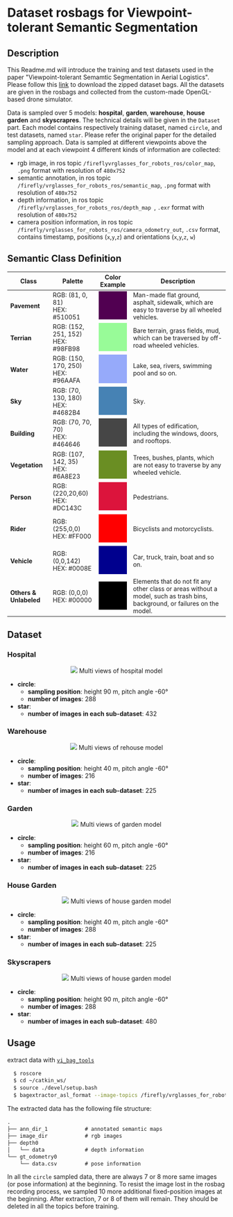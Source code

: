# Dataset rosbags for Viewpoint-tolerant Semantic Segmentation

## Description

This Readme.md will introduce the training and test datasets used in the paper "Viewpoint-tolerant Semamtic Segmentation in Aerial Logistics". Please follow this [link](https://drive.google.com/drive/folders/1nPrOjodKeOEPm9Dvwt7ekm2NHuoDxGBF?usp=sharing) to download the zipped dataset bags. All the datasets are given in the rosbags and collected from the custom-made OpenGL-based drone simulator. 

Data is sampled over 5 models: **hospital**, **garden**, **warehouse**, **house garden** and **skyscrapres**. The technical details will be given in the `Dataset` part. Each model contains respectively training dataset, named `circle`, and test datasets, named `star`. Please refer the original paper for the detailed sampling approach. Data is sampled at different viewpoints above the model and at each viewpoint 4 different kinds of information are collected:
+ rgb image, in ros topic `/fireflyvrglasses_for_robots_ros/color_map`, `.png` format with resolution of `480x752`
+ semantic annotation, in ros topic `/firefly/vrglasses_for_robots_ros/semantic_map`, `.png` format with resolution of `480x752`
+ depth information, in ros topic `/firefly/vrglasses_for_robots_ros/depth_map `, `.exr` format with resolution of `480x752`
+ camera position information, in ros topic `/firefly/vrglasses_for_robots_ros/camera_odometry_out`, `.csv` format, contains timestamp, positions (`x`,`y`,`z`) and orientations (`x`,`y`,`z`, `w`)

## Semantic Class Definition
| Class       | Palette                                                      |             Color Example             | Description                                                                                                                  |
|-------------|--------------------------------------------------------------|:-------------------------------------:|------------------------------------------------------------------------------------------------------------------------------|
| **Pavement** | RGB: (81, 0, 81)<br/>HEX: #510051  |  ![](./resources/color_pavement.png)  | Man-made flat ground, asphalt, sidewalk, which are easy to traverse by all wheeled vehicles.                                 |
| **Terrian** | RGB: (152, 251, 152)<br/>HEX: #98FB98                        |  ![](./resources/color_terrian.png)   | Bare terrain, grass fields, mud, which can be traversed by off-road wheeled vehicles.                                        |
| **Water**   | RGB: (150, 170, 250)<br/>HEX: #96AAFA                        |   ![](./resources/color_water.png)    | Lake, sea, rivers, swimming pool and so on.                                                                                  |
| **Sky**     | RGB: (70, 130, 180)<br/>HEX: #4682B4                         |    ![](./resources/color_sky.png)     | Sky.                                                                                                                         |
| **Building** | RGB: (70, 70, 70)<br/>HEX: #464646                           |  ![](./resources/color_building.png)  | All types of edification, including the windows, doors, and rooftops.                                                        |
| **Vegetation** | RGB: (107, 142, 35)<br/>HEX: #6A8E23                         | ![](./resources/color_vegetation.png) | Trees, bushes, plants, which are not easy to traverse by any wheeled vehicle.                                                |
| **Person**  | RGB: (220,20,60)<br/>HEX: #DC143C                            |   ![](./resources/color_person.png)   | Pedestrians.                                                                                                                 |
| **Rider**   | RGB: (255,0,0)<br/>HEX: #FF000                               |   ![](./resources/color_riders.png)   | Bicyclists and motorcyclists.                                                                                                |
| **Vehicle** | RGB: (0,0,142)<br/>HEX: #0008E                               |  ![](./resources/color_vehicle.png)   | Car, truck, train, boat and so on.                                                                                           |
| **Others & Unlabeled** | RGB: (0,0,0)<br/>HEX: #00000                                 |   ![](./resources/color_others.png)   | Elements that do not fit any other class or areas without a model, such as trash bins, background, or failures on the model. |

## Dataset

### Hospital

<div style="text-align: center;">
    <img src="https://drive.google.com/uc?id=1X7kRBN5lTNsEtw9z1VhVc_U-SF5UR5fP">
    Multi views of hospital model
</div>

+ **circle**:   
    * **sampling position**: height 90 m, pitch angle -60°
    * **number of images**: 288
+ **star**:
    * **number of images in each sub-dataset**: 432
### Warehouse

<div style="text-align: center;">
    <img src="https://drive.google.com/uc?id=1vSMVKEo7ZhFNKdgQGiTckumZ4-PcH2p7">
    Multi views of rehouse model
</div>

+ **circle**:   
    * **sampling position**: height 40 m, pitch angle -60°
    * **number of images**: 216
+ **star**:
    * **number of images in each sub-dataset**: 225

### Garden
<div style="text-align: center;">
    <img src="https://drive.google.com/uc?id=1o0CPzvpYe893KeJeVG6Iax7IIRxDL7vU">
    Multi views of garden model
</div>

+ **circle**:   
    * **sampling position**: height 60 m, pitch angle -60°
    * **number of images**: 216
+ **star**:
    * **number of images in each sub-dataset**: 225

### House Garden
<div style="text-align: center;">
    <img src="https://drive.google.com/uc?id=1f2bAvbpMNmRixs3PKreT_tpMspVrig8x">
    Multi views of house garden model
</div>

+ **circle**:   
    * **sampling position**: height 40 m, pitch angle -60°
    * **number of images**: 288
+ **star**:
    * **number of images in each sub-dataset**: 225
  
### Skyscrapers

<div style="text-align: center;">
    <img src="https://drive.google.com/uc?id=1Pm44d8o3x-6NfLAzPw2FYNMFdoa7Vvdi">
    Multi views of house garden model
</div>

+ **circle**:   
    * **sampling position**: height 90 m, pitch angle -60°
    * **number of images**: 288
+ **star**:
    * **number of images in each sub-dataset**: 480

## Usage

extract data with [`vi_bag_tools`](https://github.com/VIS4ROB-lab/vi_bag_tools)

```sh
  $ roscore
  $ cd ~/catkin_ws/
  $ source ./devel/setup.bash
  $ bagextractor_asl_format --image-topics /firefly/vrglasses_for_robots_ros/color_map --depth_map_topics /firefly/vrglasses_for_robots_ros/depth_map --semantic-topics /firefly/vrglasses_for_robots_ros/semantic_map --gt_odometry_topics /firefly/vi_sensor/ground_truth/odometry /firefly/vrglasses_for_robots_ros/camera_odometry_out --bag /media/2020-10-27-18-43-43.bag --output-folder /home/lucas/data/output_dir
```

The extracted data has the following file structure:  
```
.
├── ann_dir_1            # annotated semantic maps
├── image_dir            # rgb images
├── depth0             
│   └── data             # depth information
└── gt_odometry0  
    └── data.csv         # pose information
```
In all the `circle` sampled data, there are always 7 or 8 more same images (or pose information) at the beginning. To resist the image lost in the rosbag recording process, we sampled 10 more additional fixed-position images at the beginning. After extraction, 7 or 8 of them will remain. They should be deleted in all the topics before training.
